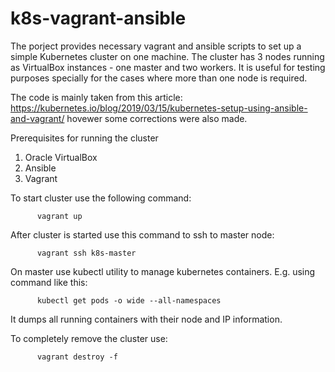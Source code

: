 # k8s-vagrant-ansible
The porject provides necessary vagrant and ansible scripts to set up a simple Kubernetes cluster on one machine. The cluster has 3 nodes running as VirtualBox instances - one master and two workers. It is useful for testing purposes specially for the cases where more than one node is required.

The code is mainly taken from this article: https://kubernetes.io/blog/2019/03/15/kubernetes-setup-using-ansible-and-vagrant/ hovewer some corrections were also made.

Prerequisites for running the cluster
1. Oracle VirtualBox
2. Ansible
3. Vagrant

To start cluster use the following command:
```
      vagrant up
```      
After cluster is started use this command to ssh to master node:
```
      vagrant ssh k8s-master
```
On master use kubectl utility to manage kubernetes containers. E.g. using command like this:
```
      kubectl get pods -o wide --all-namespaces
```      
It dumps all running containers with their node and IP information.

To completely remove the cluster use:
```
      vagrant destroy -f
```      
